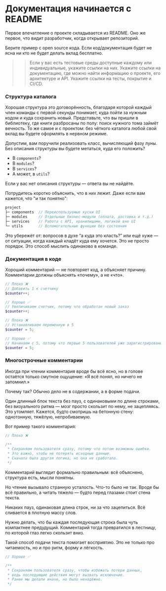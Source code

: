  # Документация начинается с README
 
Первое впечатление о проекте складывается из README. 
Оно же первое, что видит разработчик, когда открывает репозиторий. 

Берите пример с open source кода. 
Если код/документация будет не ясна ни кто не будет делать вклад бесплатно.


>> Если у вас есть тестовые среды доступные каждому или индивидуальные, укажите ссылки на них.
> Укажите ссылки на документацию, где можно найти информацию о проекте, его архитектуре и API.
> Укажите ссылки на тесты, покрытие и CI/CD.
> 

### Структура каталога

Хорошая структура это договорённость, благодаря которой каждый член команды с первой секунды понимает, куда пойти за нужным кодом и куда сохранить новый. Представьте, что вы пришли в библиотеку, где книги разбросаны по полу: поиск нужного тома займёт вечность. То же самое и с проектом: без чёткого каталога любой свой вклад вы будете оформлять в нервном режиме.

Допустим, вам поручили реализовать класс, вычисляющий фазу луны. Без описания структуры вы будете метаться,
куда его положить? 

- В `components`?
- В `modules`?
- В `services`?
- А может, в `utils`?

Если у вас нет описания структуры — ответа вы не найдёте.

Потрудитесь коротко объяснить, что в них лежит. Даже если вам кажется, что "и так понятно":

```php
project
├─ components  // Переиспользуемые куски UI
├─ modules     // Отдельные бизнес-модули (оплата, доставка и т.д.)
├─ services    // Работа с API, хранилищами, логикой вне UI
└─ utils       // Вспомогательные функции без состояния
```

Это убережёт от: вопросов в духе “а куда это класть?” или ещё хуже — от ситуации, когда каждый кладёт куда ему хочется. Это не просто порядок. Это способ мыслить одинаково в команде.

### Документация в коде 

Хороший комментарий — не повторяет код, а объясняет причину.
Комментарии должны объяснять «почему», а не «что».

```php
// Плохо ❌
// Добавить 1 к счетчику
$counter++;
```


```php
// Хорошо ✅
// Увеличиваем счетчик, потому что обработан новый заказ
$counter++;
```


```php
// Плохо ❌
// Устанавливаем переменную в 5
$counter = 5;
```

```php
// Хорошо ✅
// Начинаем с 5, потому что первые 5 пользователей уже зарегистрированы вручную
$counter = 5;
```



### Многострочные комментарии

Иногда при чтении комментария вроде бы всё ясно, но в голове остаётся только смутное ощущение:
«Я всё понял, но ничего не запомнил.»

Почему так? Обычно дело не в содержании, а в форме подачи.

Один длинный блок текста без пауз, с одинаковыми по длине строками, без визуального ритма — мозг просто скользит по нему, не зацепляясь. 
Это утомляет. Кажется, будто смотришь на бетонную стену: однотонную, тяжёлую, непробиваемую.

Вот пример такого комментария:

```php
// Плохо ❌

/**
 * Сохраняем пользователя сразу, потому что потом возможны ошибки.
 * Это важно, чтобы не потерять исходные данные.
 * Сначала была другая логика, но она не сработала.
 */
```

Комментарий выглядит формально правильным: всё объяснено, структура есть, мысли понятны.

Но чтение вызывало странную усталость. Что-то было не так.
Вроде бы всё правильно, а читать тяжело — будто перед глазами стоит стена текста.

Никаких пауз, одинаковая длина строк, ни за что зацепиться. Всё сливается в плотную массу слов.

Нужно делать, что бы каждая последующая строка была чуть компактнее предудущий.
Комментарий тогда превратился в лестницу, по которой глаз легко скользит вниз. 

Такой способ подачи текста помогает восприятию.
Это не только про читаемость, но и про ритм, форму и лёгкость.

```php
// Хорошо ✅

/**
 * Сохраняем пользователя сразу, чтобы избежать потери данных,
 * ведь последующие действия могут вызвать исключение.
 * Ранее мы делали иначе, но было ненадёжно.
 */
```
